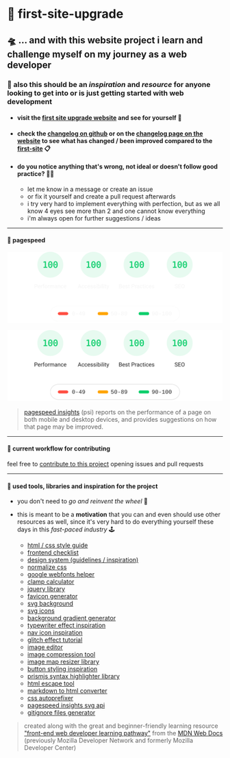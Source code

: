 # 🔮 first-site-upgrade

## 🛸 ... and with this website project i learn and challenge myself on my journey as a web developer

### 🌱 also this should be an *inspiration* and *resource* for anyone looking to get into or is just getting started with web development

- #### visit the [first site upgrade website](https://glmvc.github.io/first-site-upgrade/ "first site upgrade website") and see for yourself 👀

- #### check the [changelog on github](CHANGELOG.md "first site upgrade changelog on github") or on the [changelog page on the website](https://glmvc.github.io/first-site-upgrade/ "first site upgrade changelog") to see what has changed / been improved compared to the [first-site](https://glmvc.github.io/first-site/ "first site website") 📋

- #### do you notice anything that's wrong, not ideal or doesn't follow good practice? 😵‍💫
    - let me know in a message or create an issue
    - or fix it yourself and create a pull request afterwards
    - i try very hard to implement everything with perfection, but as we all know 4 eyes see more than 2 and one cannot know everything
    - i'm always open for further suggestions / ideas

---

#### 🔋 pagespeed

![pagespeed insights performance](assets/pagespeed-dark.svg#gh-dark-mode-only)

![pagespeed insights performance](assets/pagespeed-light.svg#gh-light-mode-only)

> [pagespeed insights](https://developers.google.com/speed/docs/insights/v5/about "about pagespeed insights") (psi) reports on the performance of a page on both mobile and desktop devices, and provides suggestions on how that page may be improved.

---

#### 🔬 current workflow for contributing

feel free to [contribute to this project](CONTRIBUTING.md "") opening issues and pull requests

---

#### 🧰 used tools, libraries and inspiration for the project

- you don't need to *go and reinvent the wheel* 🎡

- this is meant to be a **motivation** that you can and even should use other resources as well, since it's very hard to do everything yourself these days in this *fast-paced industry* 🕹️

    - [html / css style guide](https://google.github.io/styleguide/htmlcssguide.html "google html / css style guide")
    - [frontend checklist](https://frontendchecklist.io/ "the front-end checklist website")
    - [design system (guidelines / inspiration)](https://material.io/ "google material design homepage")
    - [normalize css](http://necolas.github.io/normalize.css/ "normalize.css homepage")
    - [google webfonts helper](https://gwfh.mranftl.com/fonts "google webfonts helper website")
    - [clamp calculator](https://royalfig.github.io/fluid-typography-calculator/ "royalfig clamp calculator for a fluid typography scale")
    - [jquery library](https://jquery.com/ "jquery homepage")
    - [favicon generator](https://favicon.io/ "favicon.io homepage")
    - [svg background](https://bgjar.com/ "bgjar homepage")
    - [svg icons](https://fontawesome.com/ "font awesome homepage")
    - [background gradient generator](https://cssgradient.io/ "css gradient homepage")
    - [typewriter effect inspiration](https://www.30secondsofcode.org/css/s/typewriter-effect "30 seconds of code typewriter effect tutorial")
    - [nav icon inspiration](https://codepen.io/ahmadbassamemran/pen/VQwPGr "hamburger icons animations by ahmad emran on codepen")
    - [glitch effect tutorial](https://www.youtube.com/watch?v=7Xyg8Ja7dyY "animated glitch text effect by kevin powell on youtube")
    - [image editor](https://www.photopea.com/ "photopea advanced image editor in the browser")
    - [image compression tool](https://tinypng.com/ "tinypng homepage")
    - [image map resizer library](https://github.com/davidjbradshaw/image-map-resizer "image map resizer github repository by davidjbradshaw")
    - [button styling inspiration](https://uiverse.io/ "uiverse homepage")
    - [prismjs syntax highlighter library](https://prismjs.com/ "prismjs homepage")
    - [html escape tool](https://codebeautify.org/html-escape-unescape "codebeautify html escape / unescape tool")
    - [markdown to html converter](https://codebeautify.org/markdown-to-html "codebeautify markdown to html converter tool")
    - [css autoprefixer](https://autoprefixer.github.io/ "css autoprefixer online tool")
    - [pagespeed insights svg api](https://github.com/ankurparihar/readme-pagespeed-insights "pagespeed insights for readme github repository by ankurparihar")
    - [gitignore files generator](https://gitignore.io/ "gitignore files generator website")

> created along with the great and beginner-friendly learning resource ["front-end web developer learning pathway"](https://developer.mozilla.org/en-US/docs/Learn/Front-end_web_developer "front-end web developer article on mdn") from the [MDN Web Docs](https://developer.mozilla.org/ "mdn web docs homepage") (previously Mozilla Developer Network and formerly Mozilla Developer Center)
